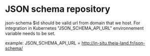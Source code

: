 JSON schema repository
======================

json-schema $id should be valid url from domain that we host. For integration in Kubernetes "JSON_SCHEMA_API_URL" environnement variable needs to be set.

example: JSON_SCHEMA_API_URL = http://in-situ.theia-land.fr/json-schema/